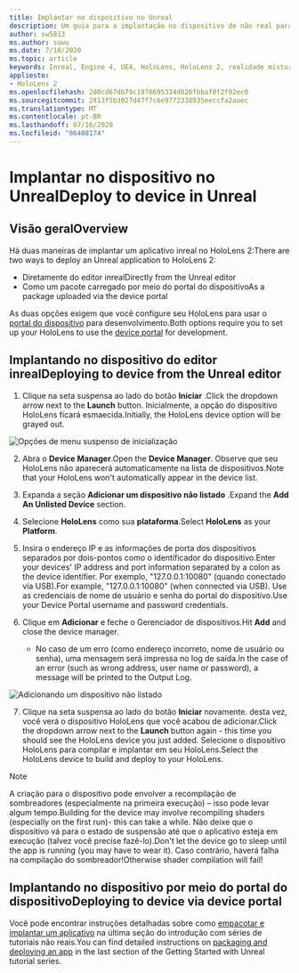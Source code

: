 ```yaml
---
title: Implantar no dispositivo no Unreal
description: Um guia para a implantação no dispositivo de não real para o HoloLens 2
author: sw5813
ms.author: suwu
ms.date: 7/10/2020
ms.topic: article
keywords: Inreal, Engine 4, UE4, HoloLens, HoloLens 2, realidade misturada, implantar no dispositivo, PC, documentação
appliesto:
- HoloLens 2
ms.openlocfilehash: 2d0cd67db79c1970695334d826fbbaf0f2f92ec0
ms.sourcegitcommit: 2813f5b3027d47f7c6e9772338935eeccfa2aaec
ms.translationtype: MT
ms.contentlocale: pt-BR
ms.lasthandoff: 07/16/2020
ms.locfileid: "86408174"
---
```

# <a name="deploy-to-device-in-unreal"></a><span data-ttu-id="7ace7-104">Implantar no dispositivo no Unreal</span><span class="sxs-lookup"><span data-stu-id="7ace7-104">Deploy to device in Unreal</span></span>

## <a name="overview"></a><span data-ttu-id="7ace7-105">Visão geral</span><span class="sxs-lookup"><span data-stu-id="7ace7-105">Overview</span></span>
<span data-ttu-id="7ace7-106">Há duas maneiras de implantar um aplicativo inreal no HoloLens 2:</span><span class="sxs-lookup"><span data-stu-id="7ace7-106">There are two ways to deploy an Unreal application to HoloLens 2:</span></span> 
* <span data-ttu-id="7ace7-107">Diretamente do editor inreal</span><span class="sxs-lookup"><span data-stu-id="7ace7-107">Directly from the Unreal editor</span></span>
* <span data-ttu-id="7ace7-108">Como um pacote carregado por meio do portal do dispositivo</span><span class="sxs-lookup"><span data-stu-id="7ace7-108">As a package uploaded via the device portal</span></span>

<span data-ttu-id="7ace7-109">As duas opções exigem que você configure seu HoloLens para usar o [portal do dispositivo](using-the-windows-device-portal.md) para desenvolvimento.</span><span class="sxs-lookup"><span data-stu-id="7ace7-109">Both options require you to set up your HoloLens to use the [device portal](using-the-windows-device-portal.md) for development.</span></span> 

## <a name="deploying-to-device-from-the-unreal-editor"></a><span data-ttu-id="7ace7-110">Implantando no dispositivo do editor inreal</span><span class="sxs-lookup"><span data-stu-id="7ace7-110">Deploying to device from the Unreal editor</span></span>

1. <span data-ttu-id="7ace7-111">Clique na seta suspensa ao lado do botão **Iniciar** .</span><span class="sxs-lookup"><span data-stu-id="7ace7-111">Click the dropdown arrow next to the **Launch** button.</span></span> <span data-ttu-id="7ace7-112">Inicialmente, a opção do dispositivo HoloLens ficará esmaecida.</span><span class="sxs-lookup"><span data-stu-id="7ace7-112">Initially, the HoloLens device option will be grayed out.</span></span>

![Opções de menu suspenso de inicialização](images/unreal/launch-dropdown.png)

2. <span data-ttu-id="7ace7-114">Abra o **Device Manager**.</span><span class="sxs-lookup"><span data-stu-id="7ace7-114">Open the **Device Manager**.</span></span> <span data-ttu-id="7ace7-115">Observe que seu HoloLens não aparecerá automaticamente na lista de dispositivos.</span><span class="sxs-lookup"><span data-stu-id="7ace7-115">Note that your HoloLens won't automatically appear in the device list.</span></span>

3. <span data-ttu-id="7ace7-116">Expanda a seção **Adicionar um dispositivo não listado** .</span><span class="sxs-lookup"><span data-stu-id="7ace7-116">Expand the **Add An Unlisted Device** section.</span></span>

4. <span data-ttu-id="7ace7-117">Selecione **HoloLens** como sua **plataforma**.</span><span class="sxs-lookup"><span data-stu-id="7ace7-117">Select **HoloLens** as your **Platform**.</span></span>

5. <span data-ttu-id="7ace7-118">Insira o endereço IP e as informações de porta dos dispositivos separados por dois-pontos como o identificador do dispositivo.</span><span class="sxs-lookup"><span data-stu-id="7ace7-118">Enter your devices' IP address and port information separated by a colon as the device identifier.</span></span> <span data-ttu-id="7ace7-119">Por exemplo, "127.0.0.1:10080" (quando conectado via USB).</span><span class="sxs-lookup"><span data-stu-id="7ace7-119">For example, "127.0.0.1:10080" (when connected via USB).</span></span> <span data-ttu-id="7ace7-120">Use as credenciais de nome de usuário e senha do portal do dispositivo.</span><span class="sxs-lookup"><span data-stu-id="7ace7-120">Use your Device Portal username and password credentials.</span></span>

6. <span data-ttu-id="7ace7-121">Clique em **Adicionar** e feche o Gerenciador de dispositivos.</span><span class="sxs-lookup"><span data-stu-id="7ace7-121">Hit **Add** and close the device manager.</span></span> 
    * <span data-ttu-id="7ace7-122">No caso de um erro (como endereço incorreto, nome de usuário ou senha), uma mensagem será impressa no log de saída.</span><span class="sxs-lookup"><span data-stu-id="7ace7-122">In the case of an error (such as wrong address, user name or password), a message will be printed to the Output Log.</span></span>

![Adicionando um dispositivo não listado](images/unreal/add-unlisted-device.png)

7. <span data-ttu-id="7ace7-124">Clique na seta suspensa ao lado do botão **Iniciar** novamente. desta vez, você verá o dispositivo HoloLens que você acabou de adicionar.</span><span class="sxs-lookup"><span data-stu-id="7ace7-124">Click the dropdown arrow next to the **Launch** button again - this time you should see the HoloLens device you just added.</span></span> <span data-ttu-id="7ace7-125">Selecione o dispositivo HoloLens para compilar e implantar em seu HoloLens.</span><span class="sxs-lookup"><span data-stu-id="7ace7-125">Select the HoloLens device to build and deploy to your HoloLens.</span></span> 

>[!NOTE]
><span data-ttu-id="7ace7-126">A criação para o dispositivo pode envolver a recompilação de sombreadores (especialmente na primeira execução) – isso pode levar algum tempo.</span><span class="sxs-lookup"><span data-stu-id="7ace7-126">Building for the device may involve recompiling shaders (especially on the first run)- this can take a while.</span></span> <span data-ttu-id="7ace7-127">Não deixe que o dispositivo vá para o estado de suspensão até que o aplicativo esteja em execução (talvez você precise fazê-lo).</span><span class="sxs-lookup"><span data-stu-id="7ace7-127">Don't let the device go to sleep until the app is running (you may have to wear it).</span></span> <span data-ttu-id="7ace7-128">Caso contrário, haverá falha na compilação do sombreador!</span><span class="sxs-lookup"><span data-stu-id="7ace7-128">Otherwise shader compilation will fail!</span></span>

## <a name="deploying-to-device-via-device-portal"></a><span data-ttu-id="7ace7-129">Implantando no dispositivo por meio do portal do dispositivo</span><span class="sxs-lookup"><span data-stu-id="7ace7-129">Deploying to device via device portal</span></span>

<span data-ttu-id="7ace7-130">Você pode encontrar instruções detalhadas sobre como [empacotar e implantar um aplicativo](unreal-uxt-ch6.md#packaging-and-deploying-the-app-via-device-portal) na última seção do introdução com séries de tutoriais não reais.</span><span class="sxs-lookup"><span data-stu-id="7ace7-130">You can find detailed instructions on [packaging and deploying an app](unreal-uxt-ch6.md#packaging-and-deploying-the-app-via-device-portal) in the last section of the Getting Started with Unreal tutorial series.</span></span>
